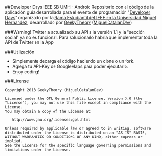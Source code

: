 ##Developer Days IEEE SB UMH - Android
Repositorio con el código de la aplicación guía desarrollada para el evento de programación "[Developer Days][4]" organizado por la [Rama Estudiantil del IEEE en la Universidad Miguel Hernandez][3], desarrollado por [GeekyTheory][1] ([MiguelCatalanDev][2])

###Warning!
Twitter a actualizado su API a la versión 1.1 y la "sección social" ya no es funcional. Para solucionarlo habria que implementar toda la API de Twitter en la App.

###Utilización
* Simplemente decarga el código haciendo un clone o un fork.
* Agrega tu API-Key de GoogleMaps para poder ejecutarlo.
* Enjoy coding!

###License

    Copyright 2013 GeekyTheory (MiguelCatalanDev)
    
	Licensed under the GPL General Public License, Version 3.0 (the "License"), you may not use this file except in compliance with the License.
	You may obtain a copy of the License at:

       http://www.gnu.org/licenses/gpl.html
       
	Unless required by applicable law or agreed to in writing, software distributed under the License is distributed on an "AS IS" BASIS, WITHOUT WARRANTIES OR CONDITIONS OF ANY KIND, either express or implied.
	See the License for the specific language governing permissions and limitations under the License.
	

[1]: http://www.geekytheory.com
[2]: https://github.com/MiguelCatalan
[3]: http://umh.ieeespain.org/
[4]: http://umh.ieeespain.org/developer-days/